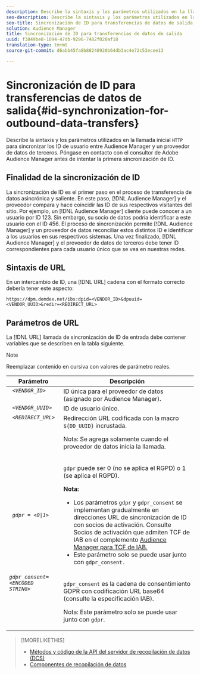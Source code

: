 ```yaml
---
description: Describe la sintaxis y los parámetros utilizados en la llamada HTTP inicial para sincronizar los ID de usuario entre Audience Manager y un proveedor de datos de terceros. Póngase en contacto con el consultor de Adobe Audience Manager antes de intentar la primera sincronización de ID.
seo-description: Describe la sintaxis y los parámetros utilizados en la llamada HTTP inicial para sincronizar los ID de usuario entre Audience Manager y un proveedor de datos de terceros. Póngase en contacto con el consultor de Adobe Audience Manager antes de intentar la primera sincronización de ID.
seo-title: Sincronización de ID para transferencias de datos de salida
solution: Audience Manager
title: Sincronización de ID para transferencias de datos de salida
uuid: f3849be8-1094-47db-9296-7482f020af18
translation-type: tm+mt
source-git-commit: d6abb45fa8b88248920b64db3ac4e72c53ecee13

---
```



# Sincronización de ID para transferencias de datos de salida{#id-synchronization-for-outbound-data-transfers}

Describe la sintaxis y los parámetros utilizados en la llamada inicial `HTTP` para sincronizar los ID de usuario entre Audience Manager y un proveedor de datos de terceros. Póngase en contacto con el consultor de Adobe Audience Manager antes de intentar la primera sincronización de ID.

<!-- c_id_sync_out.xml -->

## Finalidad de la sincronización de ID

La sincronización de ID es el primer paso en el proceso de transferencia de datos asincrónica y saliente. En este paso, [!DNL Audience Manager] y el proveedor compara y hace coincidir las ID de sus respectivos visitantes del sitio. Por ejemplo, un [!DNL Audience Manager] cliente puede conocer a un usuario por ID 123. Sin embargo, su socio de datos podría identificar a este usuario con el ID 456. El proceso de sincronización permite [!DNL Audience Manager] y un proveedor de datos reconciliar estos distintos ID e identificar a los usuarios en sus respectivos sistemas. Una vez finalizado, [!DNL Audience Manager] y el proveedor de datos de terceros debe tener ID correspondientes para cada usuario único que se vea en nuestras redes.

## Sintaxis de URL

En un intercambio de ID, una [!DNL URL] cadena con el formato correcto debería tener este aspecto:

```
https://dpm.demdex.net/ibs:dpid=<VENDOR_ID>&dpuuid=<VENDOR_UUID>&redir=<REDIRECT_URL>
```

## Parámetros de URL

La [!DNL URL] llamada de sincronización de ID de entrada debe contener variables que se describen en la tabla siguiente.

>[!NOTE]
>
>Reemplazar contenido en cursiva con valores de parámetro reales.

<table id="table_EB9F4246E2A34ABB8ED06EA458EB186F"> 
 <thead> 
  <tr> 
   <th colname="col1" class="entry"> Parámetro </th> 
   <th colname="col2" class="entry"> Descripción </th> 
  </tr> 
 </thead>
 <tbody> 
  <tr valign="top"> 
   <td colname="col1"> <code> <i>&lt;VENDOR_ID&gt;</i> </code> </td> 
   <td colname="col2">ID única para el proveedor de datos (asignado por <span class="keyword"> Audience Manager</span>). </td> 
  </tr> 
  <tr valign="top"> 
   <td colname="col1"> <code> <i>&lt;VENDOR_UUID&gt;</i> </code> </td> 
   <td colname="col2"> ID de usuario único. </td> 
  </tr> 
  <tr valign="top"> 
   <td colname="col1"> <code> <i>&lt;REDIRECT_URL&gt;</i> </code> </td> 
   <td colname="col2">Redirección URL codificada con la macro <code> ${DD_UUID}</code> incrustada. <p><b></b> Nota: Se agrega solamente cuando el proveedor de datos inicia la llamada. </p> </td> 
  </tr> 
    </tr> 
  <tr> 
   <td colname="col1"> <code> <i>gdpr = &lt;0|1&gt;</i> </code> </td> 
   <td colname="col2"> <p><code>gdpr</code> puede ser 0 (no se aplica el RGPD) o 1 (se aplica el RGPD).</p><p><b>Nota:</b> <ul><li>Los parámetros <code>gdpr</code> y <code>gdpr_consent</code> se implementan gradualmente en direcciones URL de sincronización de ID con socios de activación. Consulte Socios de activación que admiten TCF de IAB en el complemento <a href="../../overview/aam-gdpr/aam-iab-plugin.md#aam-activation-partners">Audience Manager para TCF de IAB.</a></li><li>Este parámetro solo se puede usar junto con <code>gdpr_consent.</code></li></ul></p></td>
  </tr> 
    </tr> 
  <tr valign="top"> 
   <td colname="col1"> <code><i>gdpr_consent=&lt;ENCODED STRING&gt;</i> </code> </td> 
   <td colname="col2"><p><code>gdpr_consent</code> es la cadena de consentimiento GDPR con codificación URL base64 (consulte la especificación <a href="https://github.com/InteractiveAdvertisingBureau/GDPR-Transparency-and-Consent-Framework/blob/master/URL-based%20Consent%20Passing_%20Framework%20Guidance.md#specifications" format="http" scope="external"></a>IAB).</p><p><b></b> Nota: Este parámetro solo se puede usar junto con <code>gdpr</code>.</p> </td> 
  </tr> 
 </tbody> 
</table>

>[!MORELIKETHIS]
>
>* [Métodos y código de la API del servidor de recopilación de datos (DCS)](../../api/dcs-intro/dcs-event-calls/dcs-event-calls.md)
>* [Componentes de recopilación de datos](../../reference/system-components/components-data-collection.md)

